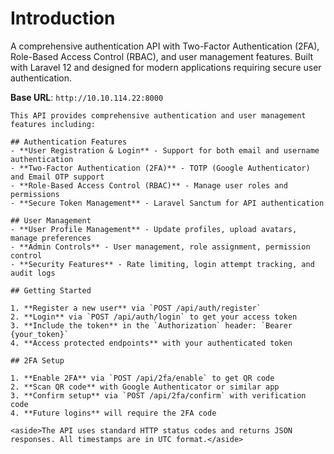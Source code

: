 # Introduction

A comprehensive authentication API with Two-Factor Authentication (2FA), Role-Based Access Control (RBAC), and user management features. Built with Laravel 12 and designed for modern applications requiring secure user authentication.

<aside>
    <strong>Base URL</strong>: <code>http://10.10.114.22:8000</code>
</aside>

    This API provides comprehensive authentication and user management features including:

    ## Authentication Features
    - **User Registration & Login** - Support for both email and username authentication
    - **Two-Factor Authentication (2FA)** - TOTP (Google Authenticator) and Email OTP support
    - **Role-Based Access Control (RBAC)** - Manage user roles and permissions
    - **Secure Token Management** - Laravel Sanctum for API authentication

    ## User Management
    - **User Profile Management** - Update profiles, upload avatars, manage preferences
    - **Admin Controls** - User management, role assignment, permission control
    - **Security Features** - Rate limiting, login attempt tracking, and audit logs

    ## Getting Started

    1. **Register a new user** via `POST /api/auth/register`
    2. **Login** via `POST /api/auth/login` to get your access token
    3. **Include the token** in the `Authorization` header: `Bearer {your_token}`
    4. **Access protected endpoints** with your authenticated token

    ## 2FA Setup

    1. **Enable 2FA** via `POST /api/2fa/enable` to get QR code
    2. **Scan QR code** with Google Authenticator or similar app
    3. **Confirm setup** via `POST /api/2fa/confirm` with verification code
    4. **Future logins** will require the 2FA code

    <aside>The API uses standard HTTP status codes and returns JSON responses. All timestamps are in UTC format.</aside>

